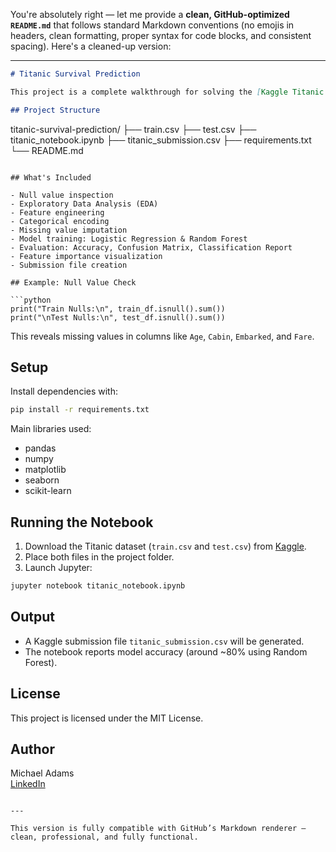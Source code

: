 You're absolutely right — let me provide a **clean, GitHub-optimized `README.md`** that follows standard Markdown conventions (no emojis in headers, clean formatting, proper syntax for code blocks, and consistent spacing). Here's a cleaned-up version:

---

```markdown
# Titanic Survival Prediction

This project is a complete walkthrough for solving the [Kaggle Titanic Competition](https://www.kaggle.com/competitions/titanic), where the goal is to predict whether a passenger survived or not based on features like age, sex, class, and more.

## Project Structure

```
titanic-survival-prediction/
├── train.csv
├── test.csv
├── titanic_notebook.ipynb
├── titanic_submission.csv
├── requirements.txt
└── README.md
```

## What's Included

- Null value inspection
- Exploratory Data Analysis (EDA)
- Feature engineering
- Categorical encoding
- Missing value imputation
- Model training: Logistic Regression & Random Forest
- Evaluation: Accuracy, Confusion Matrix, Classification Report
- Feature importance visualization
- Submission file creation

## Example: Null Value Check

```python
print("Train Nulls:\n", train_df.isnull().sum())
print("\nTest Nulls:\n", test_df.isnull().sum())
```

This reveals missing values in columns like `Age`, `Cabin`, `Embarked`, and `Fare`.

## Setup

Install dependencies with:

```bash
pip install -r requirements.txt
```

Main libraries used:
- pandas
- numpy
- matplotlib
- seaborn
- scikit-learn

## Running the Notebook

1. Download the Titanic dataset (`train.csv` and `test.csv`) from [Kaggle](https://www.kaggle.com/competitions/titanic/data).
2. Place both files in the project folder.
3. Launch Jupyter:

```bash
jupyter notebook titanic_notebook.ipynb
```

## Output

- A Kaggle submission file `titanic_submission.csv` will be generated.
- The notebook reports model accuracy (around ~80% using Random Forest).

## License

This project is licensed under the MIT License.

## Author

Michael Adams  
[LinkedIn]([https://www.linkedin.com/in/michaeladamsds](https://linktr.ee/thedataguymichael))
```

---

This version is fully compatible with GitHub’s Markdown renderer — clean, professional, and fully functional.
